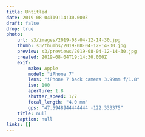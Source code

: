 ```yaml
---
title: Untitled
date: 2019-08-04T19:14:30.000Z
draft: false
drop: true
photo:
    url: s3/images/2019-08-04-12-14-30.jpg
    thumb: s3/thumbs/2019-08-04-12-14-30.jpg
    preview: s3/previews/2019-08-04-12-14-30.jpg
    created: 2019-08-04T19:14:30.000Z
    exif:
        make: Apple
        model: "iPhone 7"
        lens: "iPhone 7 back camera 3.99mm f/1.8"
        iso: 100
        aperture: 1.8
        shutter_speed: 1/7
        focal_length: "4.0 mm"
        gps: "47.5948944444444 -122.333375"
    title: null
    caption: null
links: []
---
```


